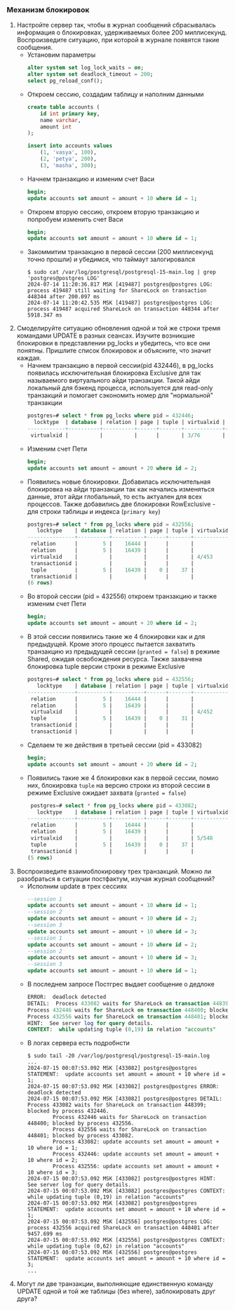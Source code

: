 ### Механизм блокировок

1. Настройте сервер так, чтобы в журнал сообщений сбрасывалась информация о блокировках, удерживаемых
более 200 миллисекунд. Воспроизведите ситуацию, при которой в журнале появятся такие сообщения.
    - Установим параметры
        ```sql
        alter system set log_lock_waits = on;
        alter system set deadlock_timeout = 200;
        select pg_reload_conf();
        ```
    - Откроем сессию, создадим таблицу и наполним данными
        ```sql
        create table accounts (
            id int primary key,
            name varchar,
            amount int
        );

        insert into accounts values
            (1, 'vasya', 100),
            (2, 'petya', 200),
            (3, 'masha', 300);
        ```
    - Начнем транзакцию и изменим счет Васи
        ```sql
        begin;
        update accounts set amount = amount + 10 where id = 1;
        ```
    - Откроем вторую сессию, откроем вторую транзакцию и попробуем изменить счет Васи
        ```sql
        begin;
        update accounts set amount = amount + 10 where id = 1;
        ```
    - Закоммитим транзакцию в первой сессии (200 миллисекунд точно прошли) и убедимся, что таймаут
    залогировался
        ```shell
        $ sudo cat /var/log/postgresql/postgresql-15-main.log | grep 'postgres@postgres LOG'
        2024-07-14 11:20:36.817 MSK [419487] postgres@postgres LOG:  process 419487 still waiting for ShareLock on transaction 448344 after 200.097 ms
        2024-07-14 11:20:42.535 MSK [419487] postgres@postgres LOG:  process 419487 acquired ShareLock on transaction 448344 after 5918.347 ms
        ```
2. Смоделируйте ситуацию обновления одной и той же строки тремя командами UPDATE в разных сеансах.
Изучите возникшие блокировки в представлении pg_locks и убедитесь, что все они понятны. Пришлите
список блокировок и объясните, что значит каждая.     
    - Начнем транзакцию в первой сессии(pid 432446), в pg_locks появилась исключительная блокировка 
    Exclusive для так называемого виртуального айди транзакции. Такой айди локальный для бэкенд 
    процесса, используется для read-only транзакций и помогает сэкономить номер для "нормальной" 
    транзакции
        ```sql
        postgres=# select * from pg_locks where pid = 432446;
          locktype  | database | relation | page | tuple | virtualxid | transactionid | classid | objid | objsubid | virtualtransaction |  pid   |     mode      | granted | fastpath | waitstart
        ------------+----------+----------+------+-------+------------+---------------+---------+-------+----------+--------------------+--------+---------------+---------+----------+-----------
         virtualxid |          |          |      |       | 3/76       |               |         |       |          | 3/76               | 432446 | ExclusiveLock | t       | t        |
        ```
    - Изменим счет Пети
        ```sql
        begin;
        update accounts set amount = amount + 20 where id = 2;
        ```
    - Появились новые блокировки. Добавилась исключительная блокировка на айди транзакции так как
    начались изменяться данные, этот айди глобальный, то есть актуален для всех процессов. Также
    добавились две блокировки RowExclusive - для строки таблицы и индекса (`primary key`)
        ```sql
        postgres=# select * from pg_locks where pid = 432556;                                                                                                                                                                
           locktype    | database | relation | page | tuple | virtualxid | transactionid | classid | objid | objsubid | virtualtransaction |  pid   |       mode       | granted | fastpath |           waitstart            
        ---------------+----------+----------+------+-------+------------+---------------+---------+-------+----------+--------------------+--------+------------------+---------+----------+------------------------------- 
         relation      |        5 |    16444 |      |       |            |               |         |       |          | 4/453              | 432556 | RowExclusiveLock | t       | t        |                                
         relation      |        5 |    16439 |      |       |            |               |         |       |          | 4/453              | 432556 | RowExclusiveLock | t       | t        |                                
         virtualxid    |          |          |      |       | 4/453      |               |         |       |          | 4/453              | 432556 | ExclusiveLock    | t       | t        |                                
         transactionid |          |          |      |       |            |        448373 |         |       |          | 4/453              | 432556 | ExclusiveLock    | t       | f        |                                
         tuple         |        5 |    16439 |    0 |    37 |            |               |         |       |          | 4/453              | 432556 | ExclusiveLock    | t       | f        |                                
         transactionid |          |          |      |       |            |        448372 |         |       |          | 4/453              | 432556 | ShareLock        | f       | f        | 2024-07-14 22:06:02.503707+03  
        (6 rows)
    - Во второй сессии (pid = 432556) откроем транзакцию и также изменим счет Пети
        ```sql
        begin;
        update accounts set amount = amount + 20 where id = 2;
        ```
    - В этой сессии появились такие же 4 блокировки как и для предыдущей. Кроме этого процесс 
    пытается захватить транзакцию из предыдущей сессии (`granted = false`) в режиме Shared, ожидая 
    освобождения ресурса. Также захвачена блокировка tuple версии строки в режиме Exclusive
        ```sql
        postgres=# select * from pg_locks where pid = 432556;                                                                                                                                                                
           locktype    | database | relation | page | tuple | virtualxid | transactionid | classid | objid | objsubid | virtualtransaction |  pid   |       mode       | granted | fastpath |           waitstart            
        ---------------+----------+----------+------+-------+------------+---------------+---------+-------+----------+--------------------+--------+------------------+---------+----------+------------------------------- 
         relation      |        5 |    16444 |      |       |            |               |         |       |          | 4/452              | 432556 | RowExclusiveLock | t       | t        |                                
         relation      |        5 |    16439 |      |       |            |               |         |       |          | 4/452              | 432556 | RowExclusiveLock | t       | t        |                                
         virtualxid    |          |          |      |       | 4/452      |               |         |       |          | 4/452              | 432556 | ExclusiveLock    | t       | t        |                                
         tuple         |        5 |    16439 |    0 |    31 |            |               |         |       |          | 4/452              | 432556 | ExclusiveLock    | t       | f        |                                
         transactionid |          |          |      |       |            |        448369 |         |       |          | 4/452              | 432556 | ExclusiveLock    | t       | f        |                                
         transactionid |          |          |      |       |            |        448368 |         |       |          | 4/452              | 432556 | ShareLock        | f       | f        | 2024-07-14 22:01:19.138083+03  
        ```
    - Сделаем те же дейcтвия в третьей сессии (pid = 433082)
        ```sql
        begin;
        update accounts set amount = amount + 20 where id = 2;
        ```
    - Появились такие же 4 блокировки как в первой сессии, помио них, блокировка `tuple` на версию
    строки из второй сессии в режиме Exclusive ожидает захвата (`granted = false`)
        ```sql
         postgres=# select * from pg_locks where pid = 433082;                                                                                                                                                                
           locktype    | database | relation | page | tuple | virtualxid | transactionid | classid | objid | objsubid | virtualtransaction |  pid   |       mode       | granted | fastpath |           waitstart            
        ---------------+----------+----------+------+-------+------------+---------------+---------+-------+----------+--------------------+--------+------------------+---------+----------+------------------------------- 
         relation      |        5 |    16444 |      |       |            |               |         |       |          | 5/548              | 433082 | RowExclusiveLock | t       | t        |                                
         relation      |        5 |    16439 |      |       |            |               |         |       |          | 5/548              | 433082 | RowExclusiveLock | t       | t        |                                
         virtualxid    |          |          |      |       | 5/548      |               |         |       |          | 5/548              | 433082 | ExclusiveLock    | t       | t        |                                
         tuple         |        5 |    16439 |    0 |    37 |            |               |         |       |          | 5/548              | 433082 | ExclusiveLock    | f       | f        | 2024-07-14 22:07:13.411769+03  
         transactionid |          |          |      |       |            |        448374 |         |       |          | 5/548              | 433082 | ExclusiveLock    | t       | f        |                                
        (5 rows)
        ```
3. Воспроизведите взаимоблокировку трех транзакций. Можно ли разобраться в ситуации постфактум, 
изучая журнал сообщений?
    - Исполним update в трех сессиях
        ```sql
        --session 1
        update accounts set amount = amount + 10 where id = 1;
        --session 2
        update accounts set amount = amount + 10 where id = 2;
        --session 3
        update accounts set amount = amount + 10 where id = 3;
        --session 1
        update accounts set amount = amount + 10 where id = 2;
        --session 2
        update accounts set amount = amount + 10 where id = 3;
        --session 3
        update accounts set amount = amount + 10 where id = 1;
        ```
    - В последнем запросе Постгрес выдает сообщение о дедлоке
        ```sql
        ERROR:  deadlock detected
        DETAIL:  Process 433082 waits for ShareLock on transaction 448399; blocked by process 432446.
        Process 432446 waits for ShareLock on transaction 448400; blocked by process 432556.
        Process 432556 waits for ShareLock on transaction 448401; blocked by process 433082.
        HINT:  See server log for query details.
        CONTEXT:  while updating tuple (0,19) in relation "accounts"
        ```
    - В логах сервера есть подробнсти
        ```shell
        $ sudo tail -20 /var/log/postgresql/postgresql-15-main.log
        ...
        2024-07-15 00:07:53.092 MSK [433082] postgres@postgres STATEMENT:  update accounts set amount = amount + 10 where id = 1;
        2024-07-15 00:07:53.092 MSK [433082] postgres@postgres ERROR:  deadlock detected
        2024-07-15 00:07:53.092 MSK [433082] postgres@postgres DETAIL:  Process 433082 waits for ShareLock on transaction 448399; blocked by process 432446.
                Process 432446 waits for ShareLock on transaction 448400; blocked by process 432556.
                Process 432556 waits for ShareLock on transaction 448401; blocked by process 433082.
                Process 433082: update accounts set amount = amount + 10 where id = 1;
                Process 432446: update accounts set amount = amount + 10 where id = 2;
                Process 432556: update accounts set amount = amount + 10 where id = 3;
        2024-07-15 00:07:53.092 MSK [433082] postgres@postgres HINT:  See server log for query details.
        2024-07-15 00:07:53.092 MSK [433082] postgres@postgres CONTEXT:  while updating tuple (0,19) in relation "accounts"
        2024-07-15 00:07:53.092 MSK [433082] postgres@postgres STATEMENT:  update accounts set amount = amount + 10 where id = 1;
        2024-07-15 00:07:53.092 MSK [432556] postgres@postgres LOG:  process 432556 acquired ShareLock on transaction 448401 after 9457.699 ms
        2024-07-15 00:07:53.092 MSK [432556] postgres@postgres CONTEXT:  while updating tuple (0,62) in relation "accounts"
        2024-07-15 00:07:53.092 MSK [432556] postgres@postgres STATEMENT:  update accounts set amount = amount + 10 where id = 3;
        ...
        ```
4. Могут ли две транзакции, выполняющие единственную команду UPDATE одной и той же таблицы 
(без where), заблокировать друг друга?


